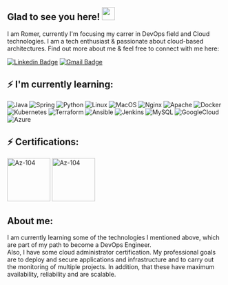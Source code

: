 ## Glad to see you here! <img src="https://raw.githubusercontent.com/aemmadi/aemmadi/master/wave.gif" width="30px">

I am Romer, currently I'm focusing my carrer in DevOps field and Cloud technologies. 
I am a tech enthusiast & passionate about cloud-based architectures.
Find out more about me & feel free to connect
with me here:

[![Linkedin Badge](https://img.shields.io/badge/-RomerEnr-blue?style=flat-square&logo=Linkedin&logoColor=white&link=https://www.linkedin.com/in/romer-alvarez-martinez/)](https://www.linkedin.com/in/romer-alvarez-martinez/)
[![Gmail Badge](https://img.shields.io/badge/-romer.alvarez.cloud@gmail.com-c14438?style=flat-square&logo=Gmail&logoColor=white&link=mailto:romer.alvarez.cloud@gmail.com)](mailto:romer.alvarez.cloud@gmail.com)

## ⚡ I'm currently learning:
![Java](https://img.shields.io/badge/-java-white?logo=java&logoColor=black&Style=flat)
![Spring](https://img.shields.io/badge/-Spring-6DB33F?logo=spring&logoColor=white&Style=flat)
![Python](https://img.shields.io/badge/-python-black?logo=python&logoColor=white&Style=flat)
![Linux](https://img.shields.io/badge/-Linux-FCC624?logo=linux&logoColor=black&Style=flat)
![MacOS](https://img.shields.io/badge/-MacOS-000000?logo=apple&logoColor=white&Style=flat)
![Nginx](https://img.shields.io/badge/-Nginx-009639?logo=nginx&logoColor=white&style=flat)
![Apache](https://img.shields.io/badge/-Apache-D22128?logo=apache&logoColor=white&style=flat)
![Docker](https://img.shields.io/badge/-Docker-2496ED?logo=docker&logoColor=white&style=flat)
![Kubernetes](https://img.shields.io/badge/-Kubernetes-326CE5?logo=kubernetes&logoColor=white&style=flat)
![Terraform](https://img.shields.io/badge/-Terraform-7B42BC?logo=terraform&logoColor=white&style=flat)
![Ansible](https://img.shields.io/badge/-Ansible-EE0000?logo=ansible&logoColor=white&style=flat)
![Jenkins](https://img.shields.io/badge/-Jenkins-D24939?logo=jenkins&logoColor=black&style=flat)
![MySQL](https://img.shields.io/badge/-MySQL-4479A1?logo=mysql&logoColor=white&style=flat)
![GoogleCloud](https://img.shields.io/badge/-Google%20Cloud-4285F4?logo=google%20cloud&logoColor=white&style=flat)
![Azure](https://img.shields.io/badge/-Microsoft%20Azure-4285F4?logo=microsoft%20azure&logoColor=white&style=flat)

## ⚡ Certifications:
<img alt="Az-104" height="100" src="https://ci3.googleusercontent.com/proxy/ia7Wzg8_f2kxhHFV0ecC_rfIpvkFP_feMTM6FM7tbGC5mka59igqwU4t-YRHhsi1VYYQP-aVwHkb9Hl1egq4x2fhc-PmxGQcCZJlArdd-cOgjvWfDXkevCIpuHkEw3jtwqGvuMVBLVAsjYRWi7H_NaAvNCZ36VC9HOLDhipkztD6EA=s0-d-e1-ft#https://images.credly.com/images/336eebfc-0ac3-4553-9a67-b402f491f185/azure-administrator-associate-600x600.png" width="100"/> <img alt="Az-104" height="100" src="https://ci4.googleusercontent.com/proxy/2Tc8oQ_OtOTvhzvT1j_y9z7BcofX5aS20JIL2zMFX1GE2lujfaeuMvfxC9blk7oUIQKOHU02OrIH24_RRBbTZOiLBRag6AH8X_ISFWGb0-29urq4CZhZkP0nczC8vXdKUUPOGDY7hcezFT5K6m2MTEMetP8YMoQ3PPENdgQOvXkH74Nv0raZJWabRk0=s0-d-e1-ft#https://images.credly.com/images/59db067c-f0e9-44a8-bcc7-53a960274bfb/CERT-Associate-Microsoft365-Teams-Administrator.png" width="100"/>

## About me:

I am currently learning some of the technologies I mentioned above, which are part of my path to become a DevOps Engineer.  
Also, I have some cloud administrator certification. My professional goals are to deploy and secure applications and infrastructure and to carry out the monitoring of multiple projects. In addition, that these have maximum availability, reliability and are scalable.
